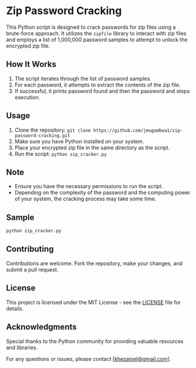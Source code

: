 # Zip Password Cracking

This Python script is designed to crack passwords for zip files using a brute-force approach. It utilizes the `zipfile` library to interact with zip files and employs a list of 1,000,000 password samples to attempt to unlock the encrypted zip file.

## How It Works
1. The script iterates through the list of password samples.
2. For each password, it attempts to extract the contents of the zip file.
3. If successful, it prints password found and then the password and stops execution.

## Usage
1. Clone the repository: `git clone https://github.com/jmugambwa1/zip-password-cracking.git`
2. Make sure you have Python installed on your system.
3. Place your encrypted zip file in the same directory as the script.
4. Run the script: `python zip_cracker.py`

## Note
- Ensure you have the necessary permissions to run the script.
- Depending on the complexity of the password and the computing power of your system, the cracking process may take some time.

## Sample
```python
python zip_cracker.py
```

## Contributing
Contributions are welcome. Fork the repository, make your changes, and submit a pull request.

## License
This project is licensed under the MIT License - see the [LICENSE](LICENSE) file for details.

## Acknowledgments
Special thanks to the Python community for providing valuable resources and libraries.

For any questions or issues, please contact [khezajoel@gmail.com].
